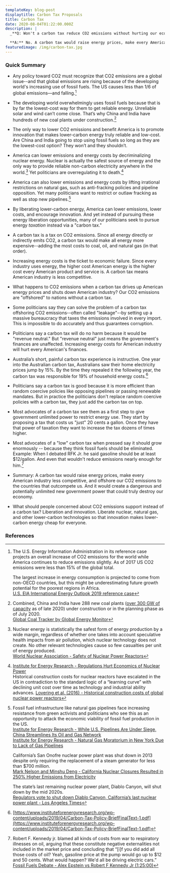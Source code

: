 ```yaml
---
templateKey: blog-post
displaytitle: Carbon Tax Proposals
title: Carbon Tax
date: 2020-08-04T01:22:00.000Z
description: |
  _**Q: Won't a carbon tax reduce CO2 emissions without hurting our economy?**_

  **A:** No. A carbon tax would raise energy prices, make every American industry less competitive, and offshore our CO2 emissions to the countries that outcompete us.
featuredimage: /img/carbon-tax.jpg
---
```


### Quick Summary

- Any policy toward CO2 must recognize that CO2 emissions are a global issue--and that global emissions are rising because of the developing world's increasing use of fossil fuels. The US causes less than 1/6 of global emissions—and falling.[^1]

- The developing world overwhelmingly uses fossil fuels because that is by far the lowest-cost way for them to get reliable energy. Unreliable solar and wind can’t come close. That’s why China and India have hundreds of new coal plants under construction.[^2]

- The only way to lower CO2 emissions and benefit America is to promote innovation that makes lower-carbon energy truly reliable and low-cost. Are China and India going to stop using fossil fuels so long as they are the lowest-cost option? They won’t and they shouldn’t.

- America can lower emissions and energy costs by decriminalizing nuclear energy. Nuclear is actually the safest source of energy and the only way to provide reliable non-carbon electricity anywhere in the world.[^3] Yet politicians are overregulating it to death.[^4]

- America can also lower emissions and energy costs by lifting irrational restrictions on natural gas, such as anti-fracking policies and pipeline opposition. Yet many politicians want to restrict or outlaw fracking as well as stop new pipelines.[^5]

- By liberating lower-carbon energy, America can lower emissions, lower costs, and encourage innovation. And yet instead of pursuing these energy liberation opportunities, many of our politicians seek to pursue energy _taxation_ instead via a "carbon tax."

- A carbon tax is a tax on CO2 emissions. Since all energy directly or indirectly emits CO2, a carbon tax would make all energy more expensive--adding the most costs to coal, oil, and natural gas (in that order).

- Increasing energy costs is the ticket to economic failure. Since every industry uses energy, the higher cost American energy is the higher cost every American product and service is. A carbon tax means American industry is less competitive.

- What happens to CO2 emissions when a carbon tax drives up American energy prices and shuts down American industry? Our CO2 emissions are "offshored" to nations without a carbon tax.

- Some politicians say they can solve the problem of a carbon tax offshoring CO2 emissions--often called "leakage"--by setting up a massive bureaucracy that taxes the emissions involved in every import. This is impossible to do accurately and thus guarantees corruption.

- Politicians say a carbon tax will do no harm because it would be "revenue neutral." But "revenue neutral" just means the government's finances are unaffected. Increasing energy costs for American industry will hurt every American's finances.

- Australia’s short, painful carbon tax experience is instructive. One year into the Australian carbon tax, Australians saw their home electricity prices jump by 15%. By the time they repealed it the following year, the carbon tax was responsible for 19% of household energy costs.[^6]

- Politicians say a carbon tax is good because it is more efficient than random coercive policies like opposing pipelines or passing renewable mandates. But in practice the politicians don't replace random coercive policies with a carbon tax, they just add the carbon tax on top.

- Most advocates of a carbon tax see them as a first step to give government unlimited power to restrict energy use. They start by proposing a tax that costs us "just" 20 cents a gallon. Once they have that power of taxation they want to increase the tax dozens of times higher.

- Most advocates of a "low" carbon tax when pressed say it should grow enormously -- because they think fossil fuels should be eliminated. Example: When I debated RFK Jr. he said gasoline should be at least \$12/gallon. And even that wouldn't reduce emissions nearly enough for him.[^7]

- Summary: A carbon tax would raise energy prices, make every American industry less competitive, and offshore our CO2 emissions to the countries that outcompete us. And it would create a dangerous and potentially unlimited new government power that could truly destroy our economy.

- What should people concerned about CO2 emissions support instead of a carbon tax? Liberation and innovation. Liberate nuclear, natural gas, and other lower-carbon technologies so that innovation makes lower-carbon energy cheap for everyone.

### References

[^1]:
    The U.S. Energy Information Administration in its reference case projects an overall increase of CO2 emissions for the world while America continues to reduce emissions slightly. As of 2017 US CO2 emissions were less than 15% of the global total.

    The largest increase in energy consumption is projected to come from non-OECD countries, but this might be underestimating future growth potential for the poorest regions in Africa.\
    [U.S. EIA International Energy Outlook 2019 reference case](https://www.eia.gov/outlooks/aeo/data/browser/#/?id=1-IEO2019&region=0-0&cases=Reference&start=2010&end=2050&f=A&linechart=~Reference-d080819.25-1-IEO2019~Reference-d080819.26-1-IEO2019~Reference-d080819.3-1-IEO2019&map=&ctype=linechart&sourcekey=0)

[^2]:
    Combined, China and India have 288 new coal plants ([over 300 GW of capacity](https://docs.google.com/spreadsheets/d/1W-gobEQugqTR_PP0iczJCrdaR-vYkJ0DzztSsCJXuKw/edit#gid=822738567) as of late 2020) under construction or in the planning phase as of July 2020.\
    [Global Coal Tracker by Global Energy Monitor](https://docs.google.com/spreadsheets/d/1kXtAw6QvhE14_KRn5lnGoVPsHN3fDZHVMlvz_s_ch1w/edit#gid=165011444)

[^3]:
    Nuclear energy is statistically the safest form of energy production by a wide margin, regardless of whether one takes into account speculative health impacts from air pollution, which nuclear technology does not create. No other relevant technologies cause so few casualties per unit of energy produced.\
    [World Nuclear Association - Safety of Nuclear Power Reactors](https://www.world-nuclear.org/information-library/safety-and-security/safety-of-plants/safety-of-nuclear-power-reactors.aspx)

[^4]:
    [Institute for Energy Research - Regulations Hurt Economics of Nuclear Power](https://www.instituteforenergyresearch.org/nuclear/regulations-hurt-economics-nuclear-power/)\
    Historical construction costs for nuclear reactors have escalated in the US in contradiction to the standard logic of a “learning curve” with declining unit cost over time as technology and industrial ability advances.
    [Lovering et al. (2016) - Historical construction costs of global nuclear power reactors](https://www.sciencedirect.com/science/article/pii/S0301421516300106)

[^5]:
    Fossil fuel infrastructure like natural gas pipelines face increasing resistance from green activists and politicians who see this as an opportunity to attack the economic viability of fossil fuel production in the US.\
    [Institute for Energy Research - While U.S. Pipelines Are Under Siege, China Streamlines Its Oil and Gas Network](https://www.instituteforenergyresearch.org/fossil-fuels/gas-and-oil/while-u-s-pipelines-are-under-siege-china-streamlines-its-oil-and-gas-network/)\
    [Institute for Energy Research - Natural Gas Moratorium in New York Due to Lack of Gas Pipelines](https://www.instituteforenergyresearch.org/fossil-fuels/natural-gas-moratorium-in-new-york-due-to-lack-of-gas-pipelines/)

    California’s San Onofre nuclear power plant was shut down in 2013 despite only requiring the replacement of a steam generator for less than \$700 million.\
    [Mark Nelson and Minshu Deng - California Nuclear Closures Resulted in 250% Higher Emissions from Electricity](https://environmentalprogress.org/big-news/2017/1/16/new-california-nuclear-closures-resulted-in-250-increase-in-california-emissions)

    The state’s last remaining nuclear power plant, Diablo Canyon, will shut down by the mid 2020s.\
    [Regulators vote to shut down Diablo Canyon, California’s last nuclear power plant - Los Angeles Times](https://www.latimes.com/business/la-fi-diablo-canyon-nuclear-20180111-story.html)

[^6]: [https://www.instituteforenergyresearch.org/wp-content/uploads/2019/04/Carbon-Tax-Policy-BriefFinalText-1.pdf](https://www.instituteforenergyresearch.org/wp-content/uploads/2019/04/Carbon-Tax-Policy-BriefFinalText-1.pdf)
[^7]:
    Robert F. Kennedy jr. blamed all kinds of costs from war to respiratory illnesses on oil, arguing that these constitute negative externalities not included in the market price and concluding that “[i]f you did add all those costs of oil? Yeah, gasoline price at the pump would go up to \$12 and 50 cents. What would happen? We'd all be driving electric cars.”\
    [Fossil Fuels Debate - Alex Epstein vs Robert F Kennedy Jr (1:25:00)](https://youtu.be/IyDpf_GpEW0?t=5100)
